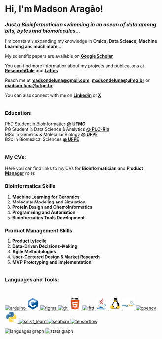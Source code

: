 <h1 align="left">Hi, I'm Madson Aragão!</h1>
<h3 align="left"><i>Just a Bioinformatician swimming in an ocean of data among bits, bytes and biomolecules...</i></h3></h3>

I'm constantly expanding my knowledge in **Omics, Data Science, Machine Learning and much more**... 

My scientific papers are available on **<a href="https://scholar.google.com.br/citations?user=GmHvOYsAAAAJ&hl=en">Google Scholar</a>**

You can find more information about my projects and publications at **<a href="https://www.researchgate.net/profile/Madson-Luna-Aragao-2">ResearchGate</a>** and **<a href="http://lattes.cnpq.br/0893799887546498">Lattes</a>**

Reach me at **madsondeluna@gmail.com**, **madsondeluna@ufmg.br** or **madson.luna@ufpe.br** 

You can also connect with me on **<a href="https://www.linkedin.com/in/madsonaragao/">Linkedin</a>** or **<a href="https://x.com/mdsnllndlnrg/">X</a>** 

<h1 align="left"></h1>

<h3 align="left">Education:</h3>
PhD Student in Bioinformatics <a href="http://www.pgbioinfo.icb.ufmg.br/"><strong>@ UFMG</strong></a><br>
PG Student in Data Science & Analytics <a href="https://especializacao.ccec.puc-rio.br/"><strong>@ PUC-Rio</strong></a><br>
MSc in Genetics & Molecular Biology <a href="https://www.ufpe.br/ppggbm"><strong>@ UFPE</strong></a><br>
BSc in Biomedical Sciences <a href="https://www.ufpe.br/biomedicina-bacharelado-cb"><strong>@ UFPE</strong></a>

<h1 align="left"></h1>

<h3 align="left">My CVs:</h3> 

Here you can find links to my CVs for **<a href="https://github.com/madsondeluna/madsondeluna/blob/main/EN_CV_Madson_Aragao_BIOINFO.pdf">Bioinformatician</a>** and **<a href="https://github.com/madsondeluna/madsondeluna/blob/main/EN_CV_Madson_Aragao_PD2.pdf">Product Manager</a>** roles

<h3 align="left">Bioinformatics Skills</h3>

1. **Machine Learning for Genomics**
2. **Molecular Modeling and Simuation**
3. **Protein Design and Chemoinformatics**
4. **Programming and Automation**
5. **Bioinformatics Tools Development**

<h3 align="left">Product Management Skills</h3>

1. **Product Lyfecile**
2. **Data-Driven Decisions-Making**
3. **Agile Methodologies**
4. **User-Centered Design & Market Research**
5. **MVP Prototyping and Implementation**

<h1 align="left"></h1>

<h3 align="left">Languages and Tools:</h3><br>
<p align="left"> <a href="https://www.arduino.cc/" target="_blank" rel="noreferrer"> <img src="https://cdn.worldvectorlogo.com/logos/arduino-1.svg" alt="arduino" width="40" height="40"/> </a> <a href="https://www.cprogramming.com/" target="_blank" rel="noreferrer"> <img src="https://raw.githubusercontent.com/devicons/devicon/master/icons/c/c-original.svg" alt="c" width="40" height="40"/> </a> <a href="https://www.figma.com/" target="_blank" rel="noreferrer"> <img src="https://www.vectorlogo.zone/logos/figma/figma-icon.svg" alt="figma" width="40" height="40"/> </a> <a href="https://git-scm.com/" target="_blank" rel="noreferrer"> <img src="https://www.vectorlogo.zone/logos/git-scm/git-scm-icon.svg" alt="git" width="40" height="40"/> </a> <a href="https://www.w3.org/html/" target="_blank" rel="noreferrer"> <img src="https://raw.githubusercontent.com/devicons/devicon/master/icons/html5/html5-original-wordmark.svg" alt="html5" width="40" height="40"/> </a> <a href="https://ifttt.com/" target="_blank" rel="noreferrer"> <img src="https://www.vectorlogo.zone/logos/ifttt/ifttt-ar21.svg" alt="ifttt" width="40" height="40"/> </a> <a href="https://www.java.com" target="_blank" rel="noreferrer"> <img src="https://raw.githubusercontent.com/devicons/devicon/master/icons/java/java-original.svg" alt="java" width="40" height="40"/> </a> <a href="https://www.linux.org/" target="_blank" rel="noreferrer"> <img src="https://raw.githubusercontent.com/devicons/devicon/master/icons/linux/linux-original.svg" alt="linux" width="40" height="40"/> </a> <a href="https://www.mysql.com/" target="_blank" rel="noreferrer"> <img src="https://raw.githubusercontent.com/devicons/devicon/master/icons/mysql/mysql-original-wordmark.svg" alt="mysql" width="40" height="40"/> </a> <a href="https://opencv.org/" target="_blank" rel="noreferrer"> <img src="https://www.vectorlogo.zone/logos/opencv/opencv-icon.svg" alt="opencv" width="40" height="40"/> </a> <a href="https://www.python.org" target="_blank" rel="noreferrer"> <img src="https://raw.githubusercontent.com/devicons/devicon/master/icons/python/python-original.svg" alt="python" width="40" height="40"/> </a> <a href="https://scikit-learn.org/" target="_blank" rel="noreferrer"> <img src="https://upload.wikimedia.org/wikipedia/commons/0/05/Scikit_learn_logo_small.svg" alt="scikit_learn" width="40" height="40"/> </a> <a href="https://seaborn.pydata.org/" target="_blank" rel="noreferrer"> <img src="https://seaborn.pydata.org/_images/logo-mark-lightbg.svg" alt="seaborn" width="40" height="40"/> </a> <a href="https://www.tensorflow.org" target="_blank" rel="noreferrer"> <img src="https://www.vectorlogo.zone/logos/tensorflow/tensorflow-icon.svg" alt="tensorflow" width="40" height="40"/> </a> </p>

<div align="left">
 <img src="https://github-readme-stats.vercel.app/api/top-langs?username=madsondeluna&locale=en&hide_title=false&layout=compact&card_width=320&langs_count=6&theme=swift&hide_border=false&order=2" height="150" alt="languages graph"/>
  <img src="https://github-readme-stats.vercel.app/api?username=madsondeluna&hide_title=false&hide_rank=false&show_icons=true&include_all_commits=true&count_private=true&disable_animations=false&theme=swift&locale=en&hide_border=false&order=1" height="150" alt="stats graph"/>
</div>

